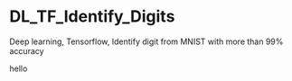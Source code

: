# DL_TF_Identify_Digits
Deep learning, Tensorflow, Identify digit from MNIST with more than 99% accuracy 

hello
